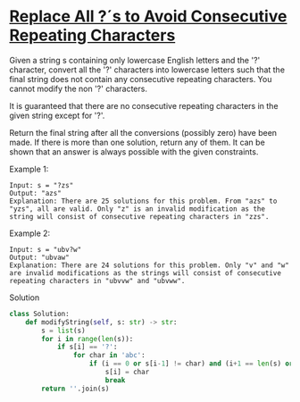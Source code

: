 # [Replace All ?´s to Avoid Consecutive Repeating Characters](https://leetcode.com/problems/replace-all-s-to-avoid-consecutive-repeating-characters/)

Given a string s containing only lowercase English letters and the '?' character, convert all the '?' characters into 
lowercase letters such that the final string does not contain any consecutive repeating characters. You cannot modify 
the non '?' characters.

It is guaranteed that there are no consecutive repeating characters in the given string except for '?'.

Return the final string after all the conversions (possibly zero) have been made. If there is more than one solution, 
return any of them. It can be shown that an answer is always possible with the given constraints.

Example 1:
```
Input: s = "?zs"
Output: "azs"
Explanation: There are 25 solutions for this problem. From "azs" to "yzs", all are valid. Only "z" is an invalid modification as the string will consist of consecutive repeating characters in "zzs".
```
Example 2:
```
Input: s = "ubv?w"
Output: "ubvaw"
Explanation: There are 24 solutions for this problem. Only "v" and "w" are invalid modifications as the strings will consist of consecutive repeating characters in "ubvvw" and "ubvww".
```
Solution
```python
class Solution:
    def modifyString(self, s: str) -> str:
        s = list(s)
        for i in range(len(s)):
            if s[i] == '?':
                for char in 'abc':
                    if (i == 0 or s[i-1] != char) and (i+1 == len(s) or s[i+1] !=char):
                        s[i] = char
                        break
        return ''.join(s)
```